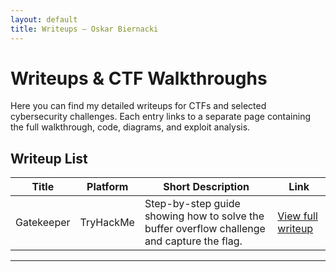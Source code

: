 ```yaml
---
layout: default
title: Writeups – Oskar Biernacki
---
```


# Writeups & CTF Walkthroughs

Here you can find my detailed writeups for CTFs and selected cybersecurity challenges. Each entry links to a separate page containing the full walkthrough, code, diagrams, and exploit analysis.

<div style="margin-bottom: 20px;"></div>

## Writeup List

| Title | Platform | Short Description | Link |
|-------|-----------|-----------------|------|
| Gatekeeper | TryHackMe | Step-by-step guide showing how to solve the buffer overflow challenge and capture the flag. | [View full writeup](/writeups/gatekeeper) |

---

